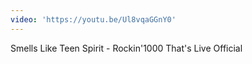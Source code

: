 ```yaml
---
video: 'https://youtu.be/Ul8vqaGGnY0'
---
```

Smells Like Teen Spirit - Rockin'1000 That's Live Official